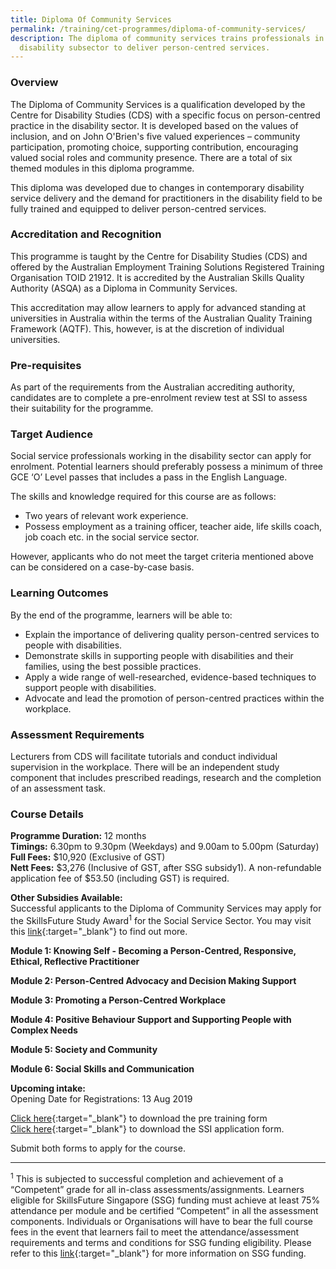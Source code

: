 ```yaml
---
title: Diploma Of Community Services
permalink: /training/cet-programmes/diploma-of-community-services/
description: The diploma of community services trains professionals in the
  disability subsector to deliver person-centred services.
---
```



### **Overview**

The Diploma of Community Services is a qualification developed by the Centre for Disability Studies (CDS) with a specific focus on person-centred practice in the disability sector. It is developed based on the values of inclusion, and on John O'Brien's five valued experiences – community participation, promoting choice, supporting contribution, encouraging valued social roles and community presence. There are a total of six themed modules in this diploma programme.  
  
This diploma was developed due to changes in contemporary disability service delivery and the demand for practitioners in the disability field to be fully trained and equipped to deliver person-centred services.

### **Accreditation and Recognition**

This programme is taught by the Centre for Disability Studies (CDS) and offered by the Australian Employment Training Solutions Registered Training Organisation TOID 21912. It is accredited by the Australian Skills Quality Authority (ASQA) as a Diploma in Community Services.  
  
This accreditation may allow learners to apply for advanced standing at universities in Australia within the terms of the Australian Quality Training Framework (AQTF). This, however, is at the discretion of individual universities.

### **Pre-requisites**

As part of the requirements from the Australian accrediting authority, candidates are to complete a pre-enrolment review test at SSI to assess their suitability for the programme.

### **Target Audience**

Social service professionals working in the disability sector can apply for enrolment. Potential learners should preferably possess a minimum of three GCE ‘O’ Level passes that includes a pass in the English Language.  
  
The skills and knowledge required for this course are as follows:

-   Two years of relevant work experience.
-   Possess employment as a training officer, teacher aide, life skills coach, job coach etc. in the social service sector.

However, applicants who do not meet the target criteria mentioned above can be considered on a case-by-case basis.

### **Learning Outcomes**

By the end of the programme, learners will be able to:

-   Explain the importance of delivering quality person-centred services to people with disabilities.
-   Demonstrate skills in supporting people with disabilities and their families, using the best possible practices.
-   Apply a wide range of well-researched, evidence-based techniques to support people with disabilities.
-   Advocate and lead the promotion of person-centred practices within the workplace.

### **Assessment Requirements**

Lecturers from CDS will facilitate tutorials and conduct individual supervision in the workplace. There will be an independent study component that includes prescribed readings, research and the completion of an assessment task.

### **Course Details**

**Programme Duration:** 12 months  
**Timings:** 6.30pm to 9.30pm (Weekdays) and 9.00am to 5.00pm (Saturday)  
**Full Fees:** $10,920 (Exclusive of GST)  
**Nett Fees:**  $3,276 (Inclusive of GST, after SSG subsidy1). A non-refundable application fee of $53.50 (including GST) is required.  
  
**Other Subsidies Available:**  
Successful applicants to the Diploma of Community Services may apply for the SkillsFuture Study Award<sup>1</sup>  for the Social Service Sector. You may visit this  [link](http://www.skillsfuture.sg/studyawards/social-service){:target="_blank"}     to find out more.  
  
**Module 1: Knowing Self - Becoming a Person-Centred, Responsive, Ethical, Reflective Practitioner**
  
**Module 2: Person-Centred Advocacy and Decision Making Support**
  
**Module 3: Promoting a Person-Centred Workplace**
  
**Module 4: Positive Behaviour Support and Supporting People with Complex Needs**
  
**Module 5: Society and Community**
  
**Module 6: Social Skills and Communication**  
  
**Upcoming intake:**  
Opening Date for Registrations: 13 Aug 2019  
  
[Click here](/images/faq/DOC-1-Pre-Training-Review-_CERT-III-Above-v3-0-F.pdf){:target="_blank"}   to download the pre training form  
[Click here](/images/faq/DCS-Application-Form.pdf){:target="_blank"}     to download the SSI application form.  
  
Submit both forms to apply for the course.  

----------

<sup>1</sup>  This is subjected to successful completion and achievement of a “Competent” grade for all in-class assessments/assignments. Learners eligible for SkillsFuture Singapore (SSG) funding must achieve at least 75% attendance per module and be certified “Competent” in all the assessment components. Individuals or Organisations will have to bear the full course fees in the event that learners fail to meet the attendance/assessment requirements and terms and conditions for SSG funding eligibility. Please refer to this [link](http://www.skillsconnect.gov.sg/){:target="_blank"}    for more information on SSG funding.


